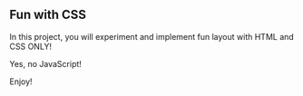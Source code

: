 ## Fun with CSS

In this project, you will experiment and implement fun layout with HTML and CSS ONLY!

Yes, no JavaScript!

Enjoy!

